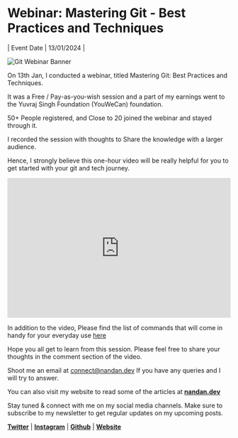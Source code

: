 # Webinar: Mastering Git - Best Practices and Techniques

| Event Date | 13/01/2024 |

![Git Webinar Banner](https://github.com/sirius93/sirius93.github.io/assets/6882879/b6427edf-7a85-49be-a461-22c2339016ca)


On 13th Jan, I conducted a webinar, titled Mastering Git: Best Practices and Techniques.

It was a Free / Pay-as-you-wish session and a part of my earnings went to the Yuvraj Singh Foundation (YouWeCan) foundation.

50+ People registered, and Close to 20 joined the webinar and stayed through it.

I recorded the session with thoughts to Share the knowledge with a larger audience.

Hence, I strongly believe this one-hour video will be really helpful for you to get started with your git and tech journey.

<iframe width="100%" height="315" src="https://www.youtube.com/embed/BcHN6IJe6Ms?si=ck8CmpfJUhhLQXEE" title="YouTube video player" frameborder="0" allow="accelerometer; autoplay; clipboard-write; encrypted-media; gyroscope; picture-in-picture; web-share" allowfullscreen></iframe>

In addition to the video, Please find the list of commands that will come in handy for your everyday use [here](https://nandan.dev/pages/courses/git/git-commands-for-everyday)


Hope you all get to learn from this session. Please feel free to share your thoughts in the comment section of the video.

Shoot me an email at [connect@nandan.dev](mailto:connect@nandan.dev) If you have any queries and I will try to answer.

You can also visit my website to read some of the articles at  [**nandan.dev**](http://nandan.dev)

Stay tuned & connect with me on my social media channels. Make sure to subscribe to my newsletter to get regular updates on my upcoming posts.

[**Twitter**](https://twitter.com/_sirius93_) | [**Instagram**](https://www.instagram.com/_sirius93_) | [**Github**](https://github.com/sirius93) | [**Website**](https://nandan.dev/)
